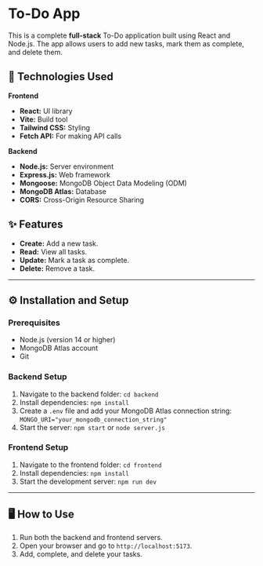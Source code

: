 # To-Do App

This is a complete **full-stack** To-Do application built using React and Node.js. The app allows users to add new tasks, mark them as complete, and delete them.

## 🚀 Technologies Used

**Frontend**

- **React:** UI library
- **Vite:** Build tool
- **Tailwind CSS:** Styling
- **Fetch API:** For making API calls

**Backend**

- **Node.js:** Server environment
- **Express.js:** Web framework
- **Mongoose:** MongoDB Object Data Modeling (ODM)
- **MongoDB Atlas:** Database
- **CORS:** Cross-Origin Resource Sharing

## ✨ Features

- **Create:** Add a new task.
- **Read:** View all tasks.
- **Update:** Mark a task as complete.
- **Delete:** Remove a task.

---

## ⚙️ Installation and Setup

### Prerequisites

- Node.js (version 14 or higher)
- MongoDB Atlas account
- Git

### Backend Setup

1. Navigate to the backend folder:
   `cd backend`
2. Install dependencies:
   `npm install`
3. Create a `.env` file and add your MongoDB Atlas connection string:
   `MONGO_URI="your_mongodb_connection_string"`
4. Start the server:
   `npm start` or `node server.js`

### Frontend Setup

1. Navigate to the frontend folder:
   `cd frontend`
2. Install dependencies:
   `npm install`
3. Start the development server:
   `npm run dev`

---

## 🖥️ How to Use

1. Run both the backend and frontend servers.
2. Open your browser and go to `http://localhost:5173`.
3. Add, complete, and delete your tasks.

